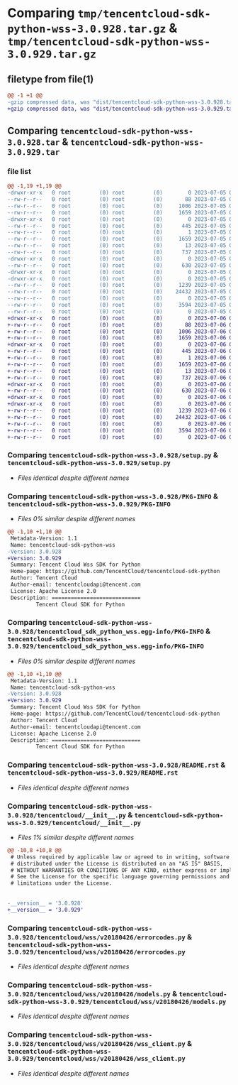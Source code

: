 # Comparing `tmp/tencentcloud-sdk-python-wss-3.0.928.tar.gz` & `tmp/tencentcloud-sdk-python-wss-3.0.929.tar.gz`

## filetype from file(1)

```diff
@@ -1 +1 @@
-gzip compressed data, was "dist/tencentcloud-sdk-python-wss-3.0.928.tar", last modified: Wed Jul  5 00:38:02 2023, max compression
+gzip compressed data, was "dist/tencentcloud-sdk-python-wss-3.0.929.tar", last modified: Thu Jul  6 00:38:51 2023, max compression
```

## Comparing `tencentcloud-sdk-python-wss-3.0.928.tar` & `tencentcloud-sdk-python-wss-3.0.929.tar`

### file list

```diff
@@ -1,19 +1,19 @@
-drwxr-xr-x   0 root         (0) root         (0)        0 2023-07-05 00:38:02.000000 tencentcloud-sdk-python-wss-3.0.928/
--rw-r--r--   0 root         (0) root         (0)       88 2023-07-05 00:38:02.000000 tencentcloud-sdk-python-wss-3.0.928/setup.cfg
--rw-r--r--   0 root         (0) root         (0)     1006 2023-07-05 00:38:02.000000 tencentcloud-sdk-python-wss-3.0.928/setup.py
--rw-r--r--   0 root         (0) root         (0)     1659 2023-07-05 00:38:02.000000 tencentcloud-sdk-python-wss-3.0.928/PKG-INFO
-drwxr-xr-x   0 root         (0) root         (0)        0 2023-07-05 00:38:02.000000 tencentcloud-sdk-python-wss-3.0.928/tencentcloud_sdk_python_wss.egg-info/
--rw-r--r--   0 root         (0) root         (0)      445 2023-07-05 00:38:02.000000 tencentcloud-sdk-python-wss-3.0.928/tencentcloud_sdk_python_wss.egg-info/SOURCES.txt
--rw-r--r--   0 root         (0) root         (0)        1 2023-07-05 00:38:02.000000 tencentcloud-sdk-python-wss-3.0.928/tencentcloud_sdk_python_wss.egg-info/dependency_links.txt
--rw-r--r--   0 root         (0) root         (0)     1659 2023-07-05 00:38:02.000000 tencentcloud-sdk-python-wss-3.0.928/tencentcloud_sdk_python_wss.egg-info/PKG-INFO
--rw-r--r--   0 root         (0) root         (0)       13 2023-07-05 00:38:02.000000 tencentcloud-sdk-python-wss-3.0.928/tencentcloud_sdk_python_wss.egg-info/top_level.txt
--rw-r--r--   0 root         (0) root         (0)      737 2023-07-05 00:38:02.000000 tencentcloud-sdk-python-wss-3.0.928/README.rst
-drwxr-xr-x   0 root         (0) root         (0)        0 2023-07-05 00:38:02.000000 tencentcloud-sdk-python-wss-3.0.928/tencentcloud/
--rw-r--r--   0 root         (0) root         (0)      630 2023-07-05 00:38:02.000000 tencentcloud-sdk-python-wss-3.0.928/tencentcloud/__init__.py
-drwxr-xr-x   0 root         (0) root         (0)        0 2023-07-05 00:38:02.000000 tencentcloud-sdk-python-wss-3.0.928/tencentcloud/wss/
-drwxr-xr-x   0 root         (0) root         (0)        0 2023-07-05 00:38:02.000000 tencentcloud-sdk-python-wss-3.0.928/tencentcloud/wss/v20180426/
--rw-r--r--   0 root         (0) root         (0)     1239 2023-07-05 00:38:02.000000 tencentcloud-sdk-python-wss-3.0.928/tencentcloud/wss/v20180426/errorcodes.py
--rw-r--r--   0 root         (0) root         (0)    24432 2023-07-05 00:38:02.000000 tencentcloud-sdk-python-wss-3.0.928/tencentcloud/wss/v20180426/models.py
--rw-r--r--   0 root         (0) root         (0)        0 2023-07-05 00:38:02.000000 tencentcloud-sdk-python-wss-3.0.928/tencentcloud/wss/v20180426/__init__.py
--rw-r--r--   0 root         (0) root         (0)     3594 2023-07-05 00:38:02.000000 tencentcloud-sdk-python-wss-3.0.928/tencentcloud/wss/v20180426/wss_client.py
--rw-r--r--   0 root         (0) root         (0)        0 2023-07-05 00:38:02.000000 tencentcloud-sdk-python-wss-3.0.928/tencentcloud/wss/__init__.py
+drwxr-xr-x   0 root         (0) root         (0)        0 2023-07-06 00:38:51.000000 tencentcloud-sdk-python-wss-3.0.929/
+-rw-r--r--   0 root         (0) root         (0)       88 2023-07-06 00:38:51.000000 tencentcloud-sdk-python-wss-3.0.929/setup.cfg
+-rw-r--r--   0 root         (0) root         (0)     1006 2023-07-06 00:38:50.000000 tencentcloud-sdk-python-wss-3.0.929/setup.py
+-rw-r--r--   0 root         (0) root         (0)     1659 2023-07-06 00:38:51.000000 tencentcloud-sdk-python-wss-3.0.929/PKG-INFO
+drwxr-xr-x   0 root         (0) root         (0)        0 2023-07-06 00:38:51.000000 tencentcloud-sdk-python-wss-3.0.929/tencentcloud_sdk_python_wss.egg-info/
+-rw-r--r--   0 root         (0) root         (0)      445 2023-07-06 00:38:51.000000 tencentcloud-sdk-python-wss-3.0.929/tencentcloud_sdk_python_wss.egg-info/SOURCES.txt
+-rw-r--r--   0 root         (0) root         (0)        1 2023-07-06 00:38:51.000000 tencentcloud-sdk-python-wss-3.0.929/tencentcloud_sdk_python_wss.egg-info/dependency_links.txt
+-rw-r--r--   0 root         (0) root         (0)     1659 2023-07-06 00:38:51.000000 tencentcloud-sdk-python-wss-3.0.929/tencentcloud_sdk_python_wss.egg-info/PKG-INFO
+-rw-r--r--   0 root         (0) root         (0)       13 2023-07-06 00:38:51.000000 tencentcloud-sdk-python-wss-3.0.929/tencentcloud_sdk_python_wss.egg-info/top_level.txt
+-rw-r--r--   0 root         (0) root         (0)      737 2023-07-06 00:38:50.000000 tencentcloud-sdk-python-wss-3.0.929/README.rst
+drwxr-xr-x   0 root         (0) root         (0)        0 2023-07-06 00:38:51.000000 tencentcloud-sdk-python-wss-3.0.929/tencentcloud/
+-rw-r--r--   0 root         (0) root         (0)      630 2023-07-06 00:38:50.000000 tencentcloud-sdk-python-wss-3.0.929/tencentcloud/__init__.py
+drwxr-xr-x   0 root         (0) root         (0)        0 2023-07-06 00:38:51.000000 tencentcloud-sdk-python-wss-3.0.929/tencentcloud/wss/
+drwxr-xr-x   0 root         (0) root         (0)        0 2023-07-06 00:38:51.000000 tencentcloud-sdk-python-wss-3.0.929/tencentcloud/wss/v20180426/
+-rw-r--r--   0 root         (0) root         (0)     1239 2023-07-06 00:38:50.000000 tencentcloud-sdk-python-wss-3.0.929/tencentcloud/wss/v20180426/errorcodes.py
+-rw-r--r--   0 root         (0) root         (0)    24432 2023-07-06 00:38:50.000000 tencentcloud-sdk-python-wss-3.0.929/tencentcloud/wss/v20180426/models.py
+-rw-r--r--   0 root         (0) root         (0)        0 2023-07-06 00:38:50.000000 tencentcloud-sdk-python-wss-3.0.929/tencentcloud/wss/v20180426/__init__.py
+-rw-r--r--   0 root         (0) root         (0)     3594 2023-07-06 00:38:50.000000 tencentcloud-sdk-python-wss-3.0.929/tencentcloud/wss/v20180426/wss_client.py
+-rw-r--r--   0 root         (0) root         (0)        0 2023-07-06 00:38:50.000000 tencentcloud-sdk-python-wss-3.0.929/tencentcloud/wss/__init__.py
```

### Comparing `tencentcloud-sdk-python-wss-3.0.928/setup.py` & `tencentcloud-sdk-python-wss-3.0.929/setup.py`

 * *Files identical despite different names*

### Comparing `tencentcloud-sdk-python-wss-3.0.928/PKG-INFO` & `tencentcloud-sdk-python-wss-3.0.929/PKG-INFO`

 * *Files 0% similar despite different names*

```diff
@@ -1,10 +1,10 @@
 Metadata-Version: 1.1
 Name: tencentcloud-sdk-python-wss
-Version: 3.0.928
+Version: 3.0.929
 Summary: Tencent Cloud Wss SDK for Python
 Home-page: https://github.com/TencentCloud/tencentcloud-sdk-python
 Author: Tencent Cloud
 Author-email: tencentcloudapi@tencent.com
 License: Apache License 2.0
 Description: ============================
         Tencent Cloud SDK for Python
```

### Comparing `tencentcloud-sdk-python-wss-3.0.928/tencentcloud_sdk_python_wss.egg-info/PKG-INFO` & `tencentcloud-sdk-python-wss-3.0.929/tencentcloud_sdk_python_wss.egg-info/PKG-INFO`

 * *Files 0% similar despite different names*

```diff
@@ -1,10 +1,10 @@
 Metadata-Version: 1.1
 Name: tencentcloud-sdk-python-wss
-Version: 3.0.928
+Version: 3.0.929
 Summary: Tencent Cloud Wss SDK for Python
 Home-page: https://github.com/TencentCloud/tencentcloud-sdk-python
 Author: Tencent Cloud
 Author-email: tencentcloudapi@tencent.com
 License: Apache License 2.0
 Description: ============================
         Tencent Cloud SDK for Python
```

### Comparing `tencentcloud-sdk-python-wss-3.0.928/README.rst` & `tencentcloud-sdk-python-wss-3.0.929/README.rst`

 * *Files identical despite different names*

### Comparing `tencentcloud-sdk-python-wss-3.0.928/tencentcloud/__init__.py` & `tencentcloud-sdk-python-wss-3.0.929/tencentcloud/__init__.py`

 * *Files 1% similar despite different names*

```diff
@@ -10,8 +10,8 @@
 # Unless required by applicable law or agreed to in writing, software
 # distributed under the License is distributed on an "AS IS" BASIS,
 # WITHOUT WARRANTIES OR CONDITIONS OF ANY KIND, either express or implied.
 # See the License for the specific language governing permissions and
 # limitations under the License.
 
 
-__version__ = '3.0.928'
+__version__ = '3.0.929'
```

### Comparing `tencentcloud-sdk-python-wss-3.0.928/tencentcloud/wss/v20180426/errorcodes.py` & `tencentcloud-sdk-python-wss-3.0.929/tencentcloud/wss/v20180426/errorcodes.py`

 * *Files identical despite different names*

### Comparing `tencentcloud-sdk-python-wss-3.0.928/tencentcloud/wss/v20180426/models.py` & `tencentcloud-sdk-python-wss-3.0.929/tencentcloud/wss/v20180426/models.py`

 * *Files identical despite different names*

### Comparing `tencentcloud-sdk-python-wss-3.0.928/tencentcloud/wss/v20180426/wss_client.py` & `tencentcloud-sdk-python-wss-3.0.929/tencentcloud/wss/v20180426/wss_client.py`

 * *Files identical despite different names*

